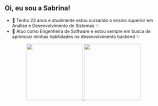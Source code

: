 ## Oi, eu sou a Sabrina! 

- :sunflower: Tenho 23 anos e atualmente estou cursando o ensino superior em Análise e Desenvolvimento de Sistemas :sparkles:
- :sunflower: Atuo como Engenheira de Software e estou sempre em busca de aprimorar minhas habilidades no desenvolvimento backend :sparkles:

<div align="center">
  <a href="https://github.com/sabrinaslp">
  <img height="180em" src="https://github-readme-stats.vercel.app/api?username=sabrinaslp&show_icons=true&theme=dracula&include_all_commits=true&count_private=true"/>
  <img height="180em" src="https://github-readme-stats.vercel.app/api/top-langs/?username=sabrinaslp&layout=compact&langs_count=7&theme=dracula"/>
</div>
  
  ##
